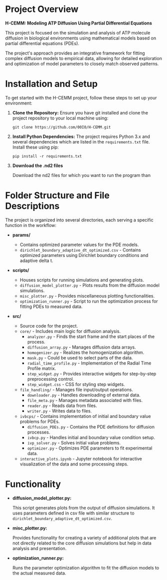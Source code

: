 # Project Overview

**H-CEMM: Modeling ATP Diffusion Using Partial Differential Equations**

This project is focused on the simulation and analysis of ATP molecule diffusion in biological environments using
mathematical models based on partial differential equations (PDEs).

The project's approach provides an integrative framework for fitting complex diffusion models to empirical data,
allowing for detailed exploration and optimization of model parameters to closely match observed patterns.

# Installation and Setup

To get started with the H-CEMM project, follow these steps to set up your environment:

1. **Clone the Repository:**
   Ensure you have git installed and clone the project repository to your local machine using:

   ```git clone https://github.com/00I0/H-CEMM.git```


2. **Install Python Dependencies:**
   The project requires Python 3.x and several dependencies which are listed in the `requirements.txt` file. Install
   these using pip:

   ```pip install -r requirements.txt```

3. **Download the .nd2 files**

   Download the nd2 files for which you want to run the program than

# Folder Structure and File Descriptions

The project is organized into several directories, each serving a specific function in the workflow:

- **params/**
    - Contains optimized parameter values for the PDE models.
    - `dirichlet_boundary_adaptive_dt_optimized.csv` - Contains optimized parameters using Dirichlet boundary conditions
      and adaptive delta t.

- **scripts/**
    - Houses scripts for running simulations and generating plots.
    - `diffusion_model_plotter.py` - Plots results from the diffusion model simulations.
    - `misc_plotter.py` - Provides miscellaneous plotting functionalities.
    - `optimization_runner.py` - Script to run the optimization process for fitting PDEs to measured data.

- **src/**
    - Source code for the project.
    - `core/` - Includes main logic for diffusion analysis.
        - `analyzer.py` - Finds the start frame and the start places of the process.
        - `diffusion_array.py` - Manages diffusion data arrays.
        - `homogenizer.py` - Realizes the homogenization algorithm.
        - `mask.py` - Could be used to select parts of the data.
        - `radial_time_profile.py` - Implementation of the Radial Time Profile matrix.
        - `step_widget.py` - Provides interactive widgets for step-by-step preprocessing control.
        - `step_widget.css` - CSS for styling step widgets.
    - `file_handling/` - Manages file input/output operations.
        - `downloader.py` - Handles downloading of external data.
        - `file_meta.py` - Manages metadata associated with files.
        - `reader.py` - Reads data from files.
        - `writer.py` - Writes data to files.
    - `ivbcps/` - Contains implementation of initial and boundary value problems for PDEs.
        - `diffusion_PDEs.py` - Contains the PDE definitions for diffusion processes.
        - `ivbcp.py` - Handles initial and boundary value condition setup.
        - `ivp_solver.py` - Solves initial value problems.
        - `optimizer.py` - Optimizes PDE parameters to fit experimental data.
    - `interactive_plots.ipynb` - Jupyter notebook for interactive visualization of the data and some processing steps.

# Functionality

- **diffusion_model_plotter.py:**

  This script generates plots from the output of diffusion simulations. It uses parameters defined
  in csv file with similar structure to `dirichlet_boundary_adaptive_dt_optimized.csv`.


- **misc_plotter.py:**

  Provides functionality for creating a variety of additional plots that are not directly related to the core diffusion
  simulations but help in data analysis and presentation.


- **optimization_runner.py:**

  Runs the parameter optimization algorithm to fit the diffusion models to the actual measured data.

